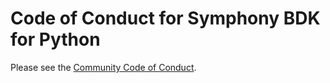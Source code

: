 # Code of Conduct for Symphony BDK for Python

Please see the [Community Code of Conduct](https://www.finos.org/code-of-conduct).
